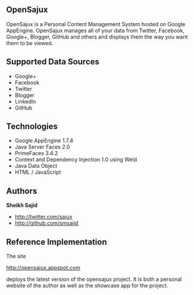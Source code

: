 ## OpenSajux
OpenSajux is a Personal Content Management System hosted on Google AppEngine. OpenSajux manages all of your data from Twitter, Facebook, Google+, Blogger, GitHub and others and displays them the way you want them to be viewed.

## Supported Data Sources
+ Google+
+ Facebook
+ Twitter
+ Blogger
+ LinkedIn
+ GitHub

## Technologies
+ Google AppEngine 1.7.4
+ Java Server Faces 2.0
+ PrimeFaces 3.4.2
+ Context and Dependency Injection 1.0 using Weld
+ Java Data Object
+ HTML / JavaScript

## Authors
**Sheikh Sajid**
+ http://twitter.com/sajux
+ http://github.com/smsajid

## Reference Implementation
The site 

http://opensajux.appspot.com

deploys the latest version of the opensajux project. It is both a personal website of the author as well as the showcase app for the project.
